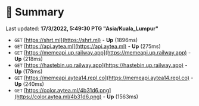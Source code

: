 # 📖 Summary
Last updated: **17/3/2022, 5:49:30 PTG "Asia/Kuala_Lumpur"**

- `GET` [https://shrt.ml](https://shrt.ml) - **Up** (1896ms)
- `GET` [https://api.aytea.ml](https://api.aytea.ml) - **Up** (275ms)
- `GET` [https://memeapi.up.railway.app](https://memeapi.up.railway.app) - **Up** (218ms)
- `GET` [https://hastebin.up.railway.app](https://hastebin.up.railway.app) - **Up** (178ms)
- `GET` [https://memeapi.aytea14.repl.co](https://memeapi.aytea14.repl.co) - **Up** (240ms)
- `GET` [https://color.aytea.ml/4b31d6.png](https://color.aytea.ml/4b31d6.png) - **Up** (1563ms)
